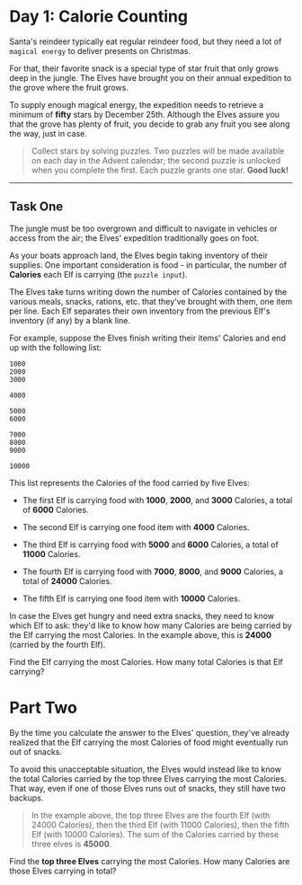 # Day 1: Calorie Counting

Santa's reindeer typically eat regular reindeer food, but they need a lot of `magical energy` to deliver presents on Christmas.

For that, their favorite snack is a special type of star fruit that only grows deep in the jungle. The Elves have brought you on their annual expedition to the grove where the fruit grows.

To supply enough magical energy, the expedition needs to retrieve a minimum of **fifty** stars by December 25th. Although the Elves assure you that the grove has plenty of fruit, you decide to grab any fruit you see along the way, just in case.

> Collect stars by solving puzzles. Two puzzles will be made available on each day in the Advent calendar; the second puzzle is unlocked when you complete the first. Each puzzle grants one star. **Good luck!**

---

## Task One

The jungle must be too overgrown and difficult to navigate in vehicles or access from the air; the Elves' expedition traditionally goes on foot.

As your boats approach land, the Elves begin taking inventory of their supplies. One important consideration is food - in particular, the number of **Calories** each Elf is carrying (the `puzzle input`).

The Elves take turns writing down the number of Calories contained by the various meals, snacks, rations, etc. that they've brought with them, one item per line. Each Elf separates their own inventory from the previous Elf's inventory (if any) by a blank line.

For example, suppose the Elves finish writing their items' Calories and end up with the following list:

```
1000
2000
3000

4000

5000
6000

7000
8000
9000

10000
```

This list represents the Calories of the food carried by five Elves:

- The first Elf is carrying food with **1000**, **2000**, and **3000** Calories, a total of **6000** Calories.

- The second Elf is carrying one food item with **4000** Calories.

- The third Elf is carrying food with **5000** and **6000** Calories, a total of **11000** Calories.

- The fourth Elf is carrying food with **7000**, **8000**, and **9000** Calories, a total of **24000** Calories.

- The fifth Elf is carrying one food item with **10000** Calories.

In case the Elves get hungry and need extra snacks, they need to know which Elf to ask: they'd like to know how many Calories are being carried by the Elf carrying the most Calories. In the example above, this is **24000** (carried by the fourth Elf).

Find the Elf carrying the most Calories. How many total Calories is that Elf carrying?

# Part Two

By the time you calculate the answer to the Elves' question, they've already realized that the Elf carrying the most Calories of food might eventually run out of snacks.

To avoid this unacceptable situation, the Elves would instead like to know the total Calories carried by the top three Elves carrying the most Calories. That way, even if one of those Elves runs out of snacks, they still have two backups.

> In the example above, the top three Elves are the fourth Elf (with 24000 Calories), then the third Elf (with 11000 Calories), then the fifth Elf (with 10000 Calories). The sum of the Calories carried by these three elves is **45000**.

Find the **top three Elves** carrying the most Calories. How many Calories are those Elves carrying in total?
